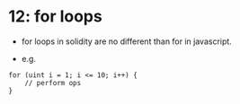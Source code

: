 # 12: for loops

- for loops in solidity are no different than for in javascript.

- e.g.
```solidity
for (uint i = 1; i <= 10; i++) {
    // perform ops
}
```
